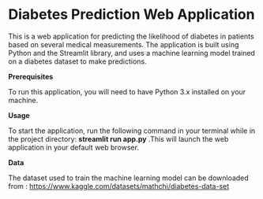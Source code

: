 # Diabetes Prediction Web Application
This is a web application for predicting the likelihood of diabetes in patients based on several medical measurements. The application is built using Python and the Streamlit library, and uses a machine learning model trained on a diabetes dataset to make predictions.


**Prerequisites**

To run this application, you will need to have Python 3.x installed on your machine.

**Usage**

To start the application, run the following command in your terminal while in the project directory: **streamlit run app.py** .This will launch the web application in your default web browser.

**Data**

The dataset used to train the machine learning model can be downloaded from : https://www.kaggle.com/datasets/mathchi/diabetes-data-set

